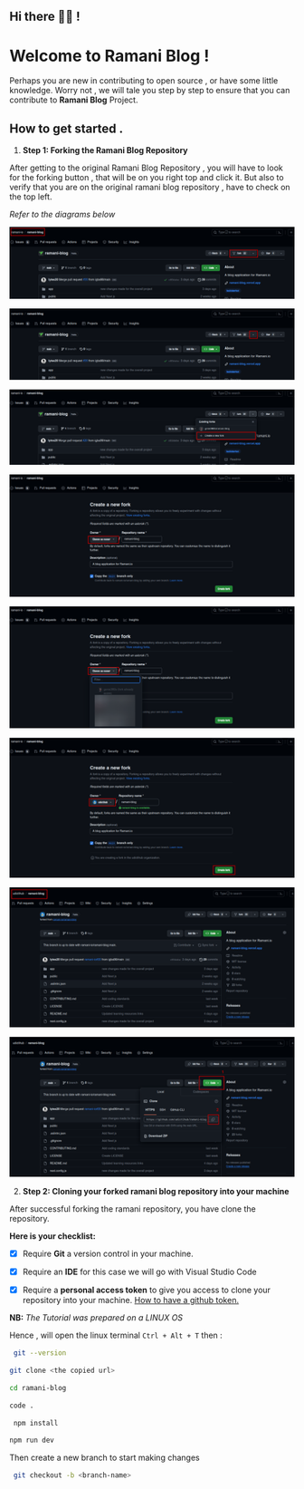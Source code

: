 ## Hi there 👋🏽 !

# Welcome to Ramani Blog !

Perhaps you are new in contributing to open source , or have some little knowledge. Worry not , we will tale you step by step to ensure that you can contribute to **Ramani Blog** Project.

## How to get started .

1. **Step 1: Forking the Ramani Blog Repository**

After getting to the original Ramani Blog Repository , you will have to look for the forking button , that will be on you right top and click it. But also to verify that you are on the original ramani blog repository , have to check on the top left.

_Refer to the diagrams below_

![](images/step-1.png)

![](images/step-1-o-2.png)

![](images/Step-1-o-3.png)

![](images/Step-1-o-4.png)

![](images/Step-1-o-5.png)

![](images/Step-1-o-6.png)

![](images/Step-1-o-7.png)

![](images/Step-2-o-1.png)


2. **Step 2: Cloning your forked ramani blog repository into your machine**

After successful forking the ramani repository, you have clone the repository.

**Here is your checklist:**

- [x] Require **Git** a version control in your machine.

- [x] Require an **IDE** for this case we will go with Visual Studio Code

- [x] Require a **personal access token** to give you access to clone your repository into your machine. [How to have a github token.](https://docs.github.com/en/enterprise-server@3.6/authentication/keeping-your-account-and-data-secure/managing-your-personal-access-tokens)

**NB:** _The Tutorial was prepared on a LINUX OS_

Hence , will open the linux terminal ``` Ctrl + Alt + T ``` then :
```bash
 git --version 
 ```
```bash
git clone <the copied url>
```
```bash 
cd ramani-blog
```
```bash 
code . 
```
```bash
 npm install
  ```
```bash 
npm run dev 
```

Then create a new branch to start making changes

```bash 
 git checkout -b <branch-name>
 ```
